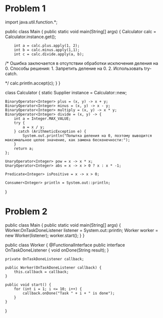 # Problem 1
import java.util.function.*;

public class Main {
    public static void main(String[] args) {
        Calculator calc = Calculator.instance.get();

        int a = calc.plus.apply(1, 2);
        int b = calc.minus.apply(1,1);
        int c = calc.divide.apply(a, b);
/*  Ошибка заключается в отсутствии обработки исключения деления на 0.
    Способы решения:
    1. Запретить деление на 0.
    2. Использовать try-catch.

*/
        calc.println.accept(c);
    }
}

class Calculator {
    static Supplier<Calculator> instance = Calculator::new;

    BinaryOperator<Integer> plus = (x, y) -> x + y;
    BinaryOperator<Integer> minus = (x, y) -> x - y;
    BinaryOperator<Integer> multiply = (x, y) -> x * y;
    BinaryOperator<Integer> divide = (x, y) -> {
        int a = Integer.MAX_VALUE;
        try {
            a = x / y;
        } catch (ArithmeticException e) {
            System.out.println("Попытка деления на 0, поэтому выводится максимальное целое значение, как замена бесконечности:");
        }
        return a;
    };

    UnaryOperator<Integer> pow = x -> x * x;
    UnaryOperator<Integer> abs = x -> x > 0 ? x : x * -1;

    Predicate<Integer> isPositive = x -> x > 0;

    Consumer<Integer> println = System.out::println;
}

# Problem 2
public class Main {
    public static void main(String[] args) {
        Worker.OnTaskDoneListener listener = System.out::println;
        Worker worker = new Worker(listener);
        worker.start();
    }
}

public class Worker {
    @FunctionalInterface
    public interface OnTaskDoneListener {
        void onDone(String result);
    }

    private OnTaskDoneListener callback;

    public Worker(OnTaskDoneListener callback) {
        this.callback = callback;
    }

    public void start() {
        for (int i = 1; i <= 10; i++) {
            callback.onDone("Task " + i + " is done");
        }
    }
}
